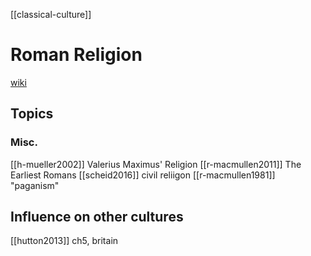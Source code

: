 [[classical-culture]]
# Roman Religion
[wiki](https://en.wikipedia.org/wiki/Religion-in-ancient-Rome)


## Topics
### Misc.
[[h-mueller2002]] Valerius Maximus' Religion
[[r-macmullen2011]] The Earliest Romans
[[scheid2016]] civil reliigon
[[r-macmullen1981]] "paganism"


## Influence on other cultures
[[hutton2013]] ch5, britain